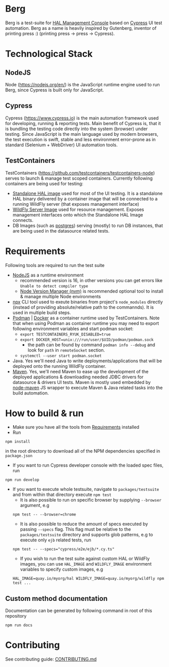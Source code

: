 # Berg

Berg is a test-suite for [HAL Management Console](https://github.com/hal/console) based on [Cypress](https://www.cypress.io) UI test automation. Berg as a name is heavily inspired by Gutenberg, inventor of printing press :) (printing press -> press -> Cypress).

# Technological Stack

## NodeJS

Node (https://nodejs.org/en/) is the JavaScript runtime engine used to run Berg, since Cypress is built only for JavaScript.

## Cypress

Cypress (https://www.cypress.io) is the main automation framework used for developing, running & reporting tests. Main benefit of Cypress is, that it is bundling the testing code directly into the system (browser) under testing. Since JavaScript is the main language used by modern browsers, the test execution is swift, stable and less environment error-prone as in standard (Selenium + WebDriver) UI automation tools.

## TestContainers

TestContainers (https://github.com/testcontainers/testcontainers-node) serves to launch & manage test scoped containers. Currently following containers are being used for testing:

- [Standalone HAL image](https://quay.io/repository/halconsole/hal) used for most of the UI testing. It is a standalone HAL binary delivered by a container image that will be connected to a running WildFly server (that exposes management interface)
- [WildFly Server Image](https://quay.io/repository/halconsole/wildfly) used for resource management. Exposes management interfaces onto which the Standalone HAL Image connects.
- DB Images (such as [postgres](https://hub.docker.com/_/postgres)) serving (mostly) to run DB instances, that are being used in the datasource related tests.

# Requirements

Following tools are required to run the test suite

- [NodeJS](https://nodejs.org/en/) as a runtime environment
  - recommended version is 16, in other versions you can get errors like `Unable to detect compiler type`
  - [Node Version Manager (nvm)](https://github.com/nvm-sh/nvm) is recommended optional tool to install & manage multiple Node environments
- [npx](https://github.com/npm/npx) CLI tool used to exeute binaries from project's `node_modules` directly (instead of providing absolute/relative path to the commannds). It is used in multiple build steps.
- [Podman](https://podman.io) | [Docker](https://www.docker.com) as a container runtime used by TestContainers. Note that when using Podman as container runtime you may need to export following environment variables and start podman socket:
  - `export TESTCONTAINERS_RYUK_DISABLED=true`
  - `export DOCKER_HOST=unix:///run/user/$UID/podman/podman.sock`
    - the path can be found by command `podman info --debug` and look for `path` in `remoteSocket` section.
  - `systemctl --user start podman.socket`
- Java. Yes we'll need Java to write deployments/applications that will be deployed onto the running WildFly container.
- [Maven](https://maven.apache.org). Yes, we'll need Maven to ease up the development of the deployed applications & downloading needed JDBC drivers for datasource & drivers UI tests. Maven is mostly used embedded by [node-maven](https://github.com/headcr4sh/node-maven) JS wrapper to execute Maven & Java related tasks into the build automation.

# How to build & run

- Make sure you have all the tools from [Requirements](#requirements) installed
- Run

```
npm install
```

in the root directory to download all of the NPM dependencies specified in `package.json`

- If you want to run Cypress developer console with the loaded spec files, run

```
npm run develop
```

- If you want to execute whole testsuite, navigate to `packages/testsuite` and from within that directory execute `npm test`
  - It is also possible to run on specific browser by supplying `--browser` argument, e.g
  ```
  npm test -- --browser=chrome
  ```
  - It is also possible to reduce the amount of specs executed by passing `--specs` flag. This flag must be relative to the `packages/testsuite` directory and supports glob patterns, e.g to execute only `ejb` related tests, run
  ```
  npm test -- --specs="cypress/e2e/ejb/*.cy.ts"
  ```
  - If you wish to run the test suite against custom HAL or WildFly images, you can use `HAL_IMAGE` and `WILDFLY_IMAGE` environment variables to specify custom images, e.g
  ```
  HAL_IMAGE=quay.io/myorg/hal WILDFLY_IMAGE=quay.io/myorg/wildfly npm test ...
  ```

## Custom method documentation

Documentation can be generated by following command in root of this repository

```
npm run docs
```

# Contributing

See contributing guide: [CONTRIBUTING.md](CONTRIBUTING.md)

